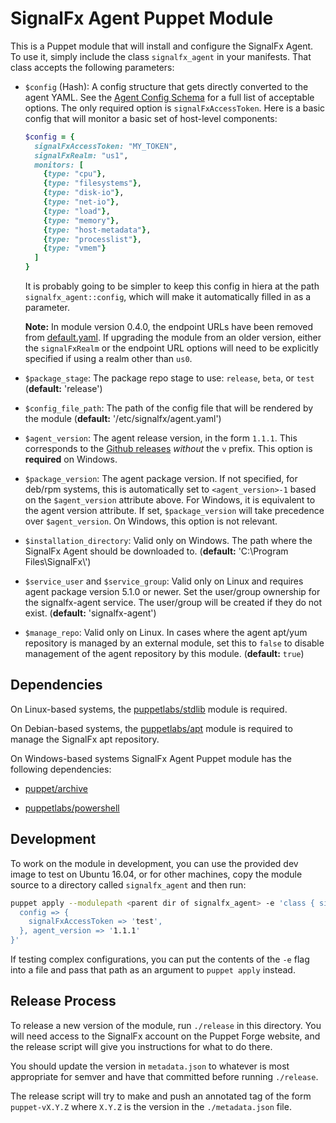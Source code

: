 # SignalFx Agent Puppet Module

This is a Puppet module that will install and configure the SignalFx Agent.  To
use it, simply include the class `signalfx_agent` in your manifests.  That
class accepts the following parameters:

 - `$config` (Hash): A config structure that gets directly converted to the agent
    YAML.  See the [Agent Config
    Schema](https://github.com/signalfx/signalfx-agent/blob/master/docs/config-schema.md)
    for a full list of acceptable options.  The only required option is
    `signalFxAccessToken`.  Here is a basic config that will monitor a basic set of
    host-level components:

    ```ruby
    $config = {
      signalFxAccessToken: "MY_TOKEN",
      signalFxRealm: "us1",
      monitors: [
        {type: "cpu"},
        {type: "filesystems"},
        {type: "disk-io"},
        {type: "net-io"},
        {type: "load"},
        {type: "memory"},
        {type: "host-metadata"},
        {type: "processlist"},
        {type: "vmem"}
      ]
    }
    ```

	It is probably going to be simpler to keep this config in hiera at the path
	`signalfx_agent::config`, which will make it automatically filled in as a
	parameter.

    **Note:** In module version 0.4.0, the endpoint URLs have been removed from
    [default.yaml](./data/default.yaml). If upgrading the module from an older version,
    either the `signalFxRealm` or the endpoint URL options will need to be explicitly
    specified if using a realm other than `us0`.

 - `$package_stage`: The package repo stage to use: `release`, `beta`, or `test`
   (**default:** 'release')

 - `$config_file_path`: The path of the config file that will be rendered by the
   module (**default:** '/etc/signalfx/agent.yaml')

 - `$agent_version`: The agent release version, in the form `1.1.1`.  This
   corresponds to the [Github
   releases](https://github.com/signalfx/signalfx-agent/releases) _without_
   the `v` prefix. This option is **required** on Windows.

 - `$package_version`: The agent package version.  If not specified, for deb/rpm
   systems, this is automatically set to `<agent_version>-1` based on the
   `$agent_version` attribute above. For Windows, it is equivalent to the 
   agent version attribute. If set, `$package_version` will take precedence
   over `$agent_version`. On Windows, this option is not relevant.

 - `$installation_directory`: Valid only on Windows. The path where the SignalFx
   Agent should be downloaded to. (**default:** 'C:\\Program Files\\SignalFx\\')

 - `$service_user` and `$service_group`: Valid only on Linux and requires
   agent package version 5.1.0 or newer.  Set the user/group ownership for the
   signalfx-agent service. The user/group will be created if they do not exist.
   (**default:** 'signalfx-agent')

 - `$manage_repo`: Valid only on Linux. In cases where the agent apt/yum repository
   is managed by an external module, set this to `false` to disable management of
   the agent repository by this module. (**default:** `true`)

## Dependencies
On Linux-based systems, the
[puppetlabs/stdlib](https://forge.puppet.com/puppetlabs/stdlib) module is
required.

On Debian-based systems, the
[puppetlabs/apt](https://forge.puppet.com/puppetlabs/apt) module is required to
manage the SignalFx apt repository.

On Windows-based systems SignalFx Agent Puppet module has the following dependencies:

- [puppet/archive](https://forge.puppet.com/puppet/archive)

- [puppetlabs/powershell](https://forge.puppet.com/puppetlabs/powershell)

## Development

To work on the module in development, you can use the provided dev image to
test on Ubuntu 16.04, or for other machines, copy the module source to a
directory called `signalfx_agent` and then run:

```sh
puppet apply --modulepath <parent dir of signalfx_agent> -e 'class { signalfx_agent: 
  config => {
    signalFxAccessToken => 'test',
  }, agent_version => '1.1.1'
}'
```

If testing complex configurations, you can put the contents of the `-e` flag
into a file and pass that path as an argument to `puppet apply` instead.

## Release Process
To release a new version of the module, run `./release` in this directory.  You
will need access to the SignalFx account on the Puppet Forge website, and the
release script will give you instructions for what to do there.

You should update the version in `metadata.json` to whatever is most appropriate
for semver and have that committed before running `./release`.

The release script will try to make and push an annotated tag of the form
`puppet-vX.Y.Z` where `X.Y.Z` is the version in the `./metadata.json` file.

